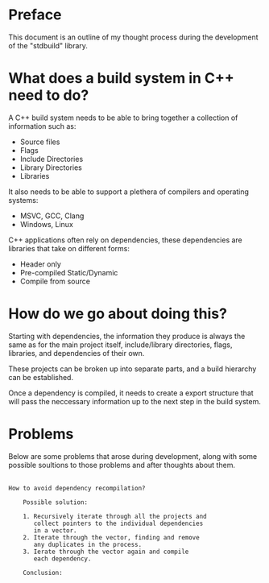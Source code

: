 # Preface

This document is an outline of my thought process during the development of the "stdbuild" library.

# What does a build system in C++ need to do?

A C++ build system needs to be able to bring together a collection of information such as:

-   Source files
-   Flags
-   Include Directories
-   Library Directories
-   Libraries

It also needs to be able to support a plethera of compilers and operating systems:

-   MSVC, GCC, Clang
-   Windows, Linux

C++ applications often rely on dependencies, these dependencies are libraries that take on different forms:

-   Header only
-   Pre-compiled Static/Dynamic
-   Compile from source

# How do we go about doing this?

Starting with dependencies, the information they produce is always the same as for the main project itself, include/library directories, flags, libraries, and dependencies of their own.

These projects can be broken up into separate parts, and a build hierarchy can be established.

Once a dependency is compiled, it needs to create a export structure that will pass the neccessary information up to the next step in the build system.

# Problems

Below are some problems that arose during development, along with some possible soultions to those problems and after thoughts about them. <br /><br />

    How to avoid dependency recompilation?

    	Possible solution:

    	1. Recursively iterate through all the projects and
    	   collect pointers to the individual dependencies
    	   in a vector.
    	2. Iterate through the vector, finding and remove
    	   any duplicates in the process.
    	3. Ierate through the vector again and compile
    	   each dependency.

    	Conclusion: